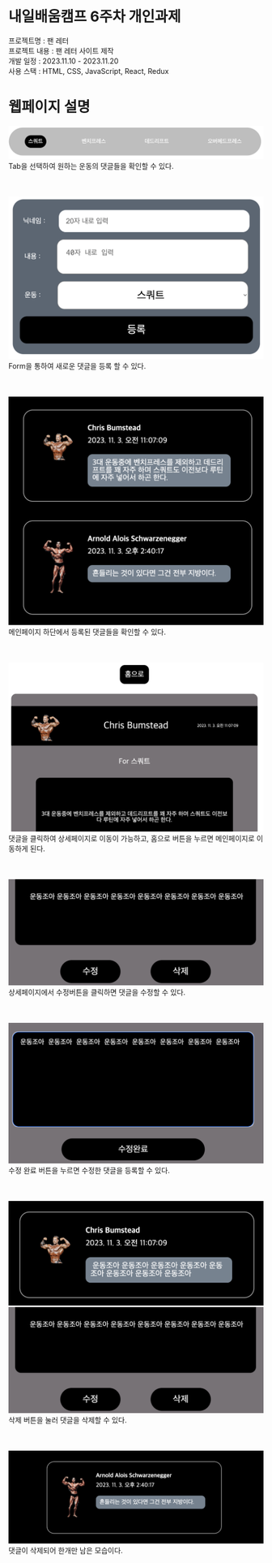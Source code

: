 # 내일배움캠프 6주차 개인과제
프로젝트명 : 팬 레터<br/>
프로젝트 내용 : 팬 레터 사이트 제작<br/>
개발 일정 : 2023.11.10 - 2023.11.20<br/>
사용 스택 : HTML, CSS, JavaScript, React, Redux<br/>

# 웹페이지 설명
<img src="assets/스크린샷 2023-11-17 오후 3.49.37.png">
Tab을 선택하여 원하는 운동의 댓글들을 확인할 수 있다.<br/><br/><br/><br/>


<img src="assets/스크린샷 2023-11-17 오후 3.53.18.png">
Form을 통하여 새로운 댓글을 등록 할 수 있다.<br/><br/><br/><br/>


<img src="assets/스크린샷 2023-11-17 오후 3.54.43.png">
메인페이지 하단에서 등록된 댓글들을 확인할 수 있다.<br/><br/><br/><br/>


<img src="assets/스크린샷 2023-11-17 오후 3.55.25.png">
댓글을 클릭하여 상세페이지로 이동이 가능하고, 홈으로 버튼을 누르면 메인페이지로 이동하게 된다.<br/><br/><br/><br/>


<img src="assets/스크린샷 2023-11-17 오후 3.58.50.png">
상세페이지에서 수정버튼을 클릭하면 댓글을 수정할 수 있다.<br/><br/><br/><br/>

<img src="assets/스크린샷 2023-11-17 오후 3.58.21.png">
수정 완료 버튼을 누르면 수정한 댓글을 등록할 수 있다.<br/><br/><br/><br/>

<img src="assets/스크린샷 2023-11-17 오후 3.58.41.png">

<img src="assets/스크린샷 2023-11-17 오후 3.58.50.png">
삭제 버튼을 눌러 댓글을 삭제할 수 있다.<br/><br/><br/><br/>

<img src="assets/스크린샷 2023-11-17 오후 3.59.08.png">
댓글이 삭제되어 한개만 남은 모습이다.